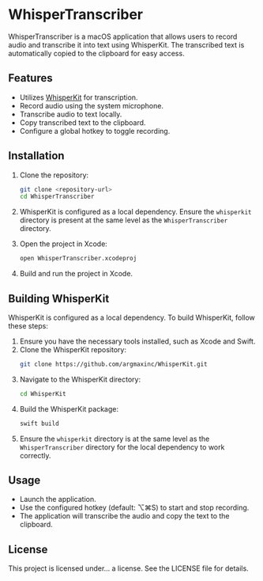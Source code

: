 # WhisperTranscriber

WhisperTranscriber is a macOS application that allows users to record audio and transcribe it into text using WhisperKit. The transcribed text is automatically copied to the clipboard for easy access.

## Features

- Utilizes [WhisperKit](https://github.com/argmaxinc/WhisperKit) for transcription.
- Record audio using the system microphone.
- Transcribe audio to text locally.
- Copy transcribed text to the clipboard.
- Configure a global hotkey to toggle recording.

## Installation

1. Clone the repository:
   ```bash
   git clone <repository-url>
   cd WhisperTranscriber
   ```

2. WhisperKit is configured as a local dependency. Ensure the `whisperkit` directory is present at the same level as the `WhisperTranscriber` directory.

3. Open the project in Xcode:
   ```bash
   open WhisperTranscriber.xcodeproj
   ```

3. Build and run the project in Xcode.

## Building WhisperKit

WhisperKit is configured as a local dependency. To build WhisperKit, follow these steps:

1. Ensure you have the necessary tools installed, such as Xcode and Swift.
2. Clone the WhisperKit repository:
   ```bash
   git clone https://github.com/argmaxinc/WhisperKit.git
   ```
3. Navigate to the WhisperKit directory:
   ```bash
   cd WhisperKit
   ```
4. Build the WhisperKit package:
   ```bash
   swift build
   ```
5. Ensure the `whisperkit` directory is at the same level as the `WhisperTranscriber` directory for the local dependency to work correctly.

## Usage

- Launch the application.
- Use the configured hotkey (default: ⌥⌘S) to start and stop recording.
- The application will transcribe the audio and copy the text to the clipboard.

## License

This project is licensed under... a license. See the LICENSE file for details.
